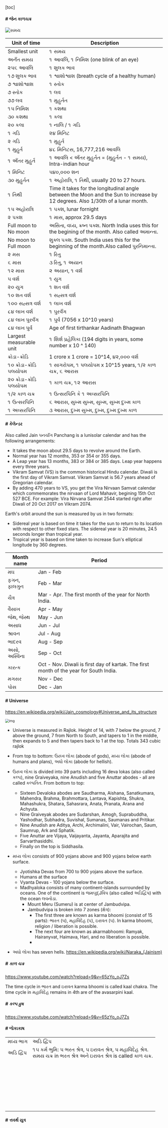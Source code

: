 [toc]

#### # જેન કાળચક્ર

![સમય](%E0%AA%9C%E0%AB%87%E0%AA%A8.assets/%E0%AA%B8%E0%AA%AE%E0%AA%AF.png)

| Unit of time            | Description                                                  |
| ----------------------- | ------------------------------------------------------------ |
| Smallest unit           | ૧ સમય                                                        |
| અનઁત સમય                 | ૧ આવલિ, ૧ નિમિશ (one blink of an eye)                        |
| ૨૫૬ આવલિ                | ૧ શુલક ભાવ                                                    |
| ૧૭ શુલક ભાવ              | ૧ શ્વાશોશ્વાશ (breath cycle of a healthy human)                |
| ૭ શ્વાશોશ્વાશ             | ૧ સ્તોક                                                       |
| ૭ સ્તોક                  | ૧ લવ                                                         |
| ૭૭ લવ                   | ૧ મુહુર્તત                                                      |
| ૧૫ નિમિશ                | ૧ કશથા                                                       |
| ૩૦ કશથા                 | ૧ કલા                                                        |
| ૨૦ કલા                  | ૧ નાલિ / ૧ ગડિ                                               |
| ૧ ગડિ                   | ૨૪ મિનિટ                                                     |
| ૨ ગડિ                   | ૧ મુહુર્ત                                                       |
| ૧ મુહુર્ત                  | ૪૮ મિનિટસ, 16,777,216 આવલિ                                   |
| ૧ અઁતર મુહુર્ત              | ૧ આવલિ < અઁતર મુહુર્તત = (મુહુર્તત - ૧ સમય), Intra-indian hour      |
| ૧ મિનિટ                 | ૫૪૦,૦૦૦ શન                                                   |
| ૩૦ મુહુર્તત                | ૧ અહોરાત્રિ, ૧ તિથી, usually 20 to 27 hours.                  |
| ૧ તિથી                  | Time it takes for the longitudinal angle between the Moon and the Sun to increase by 12 degrees. Also 1/30th of a lunar month. |
| ૧૫ અહોરાત્રિ             | ૧ પક્શ, lunar fornight                                        |
| ૨ પક્શ                   | ૧ માસ, approx 29.5 days                                      |
| Full moon to No moon    | અસિતા, વધ્ય, ક્રષ્ન પક્શ. North India uses this for the begining of the month. Also called અમાન્તા. |
| No moon to Full moon    | શુક્લ પક્શ. South India uses this for the beginning of the month.Also called પુરનિમાન્તા. |
| ૨ મસ                    | ૧ રિતુ                                                        |
| ૬ માસ                   | ૩ રિતુ, ૧ અયાન                                                |
| ૧૨ માસ                  | ૨ અયાન, ૧ વર્શ                                                |
| ૫ વર્શ                   | ૧ યુગ                                                         |
| ૨૦ યુગ                   | ૧ શત વર્શ                                                     |
| ૧૦ શત વર્શ               | ૧ સહ્સત્ર વર્શ                                                  |
| ૧૦૦ સહ્સત્ર વર્શ           | ૧ લાખ વર્શ                                                    |
| ૮૪ લાખ વર્શ              | ૧ પુરવઁગ                                                       |
| ૮૪ લાખ પુરવઁગ             | ૧ પુર્વ (7056 x 10^10 years)                                   |
| ૮૪ લાખ પુર્વ              | Age of first tirthankar Aadinath Bhagwan                     |
| Largest measurable unit | ૧ શિર્શ પ્રહેલિકા (194 digits in years, some number x 10 ^ 140) |
| ક્રોડા-ક્રોડિ             | 1 crore x 1 crore = 10^14, ૪૨,૦૦૦ વર્શ                        |
| ૧૦ ક્રોડા-ક્રોડિ પલયોપમ   | ૧ સાગરોપમ, ૧ પલયોપમ x 10^15 years, ૧/૨ કાળ ચક્ર, ૬ આરાસ       |
| ૨૦ ક્રોડા-ક્રોડિ પલયોપમ   | ૧ કાળ ચક્ર, ૧૨ આરાસ                                           |
| ૧/૨ કાળ ચક્ર             | ૧ ઉત્સરપિનિ કે ૧ અવ્સરપિનિ                                      |
| ૧ ઉત્સરપિનિ              | ૬ આરાસ, સુખ્મ સુખ્મ, સુખ્મ, સુખ્મ દુખ્મ કાળ                            |
| ૧ અવ્સરપિનિ              | ૩ આરાસ, દુખ્મ સુખ્મ, દુખ્મ,  દુખ્મ દુખ્મ કાળ                           |

#### # કેલેન્ડર

Also called Jain પનચાઁગ Panchang is a lunisolar calendar and has the following arrangements:

- It takes the moon about 29.5 days to revolve around the Earth. 
- Normal year has 12 months, 353 or 354 or 355 days.
- A Leap year has 13 months, 383 or 384 or 385 days. Leap year happens every three years.
- Vikram Samvat (VS) is the common historical Hindu calendar. Diwali is the first day of Vikram Samvat. Vikram Samvat is 56.7 years ahead of Gregorian calendar.
- By adding 470 years to VS, you get the Vira Nirvaan Samvat calendar which commemorates the nirvaan of Lord Mahavir, begining 15th Oct 527 BCE. For example: Vira Nirvana Samvat 2544 started right after Diwali of 20 Oct 2017 on Vikram 2074.

Earth's orbit around the sun is measured by us in two formats:

- Sidereal year is based on time it takes for the sun to return to its location with respect to other fixed stars. The sidereal year is 20 minutes, 24.5 seconds longer than tropical year.
- Tropical year is based on time taken to increase Sun's elliptical longitude by 360 degrees.  

| Month name  | Period                                                       |
| ----------- | ------------------------------------------------------------ |
| મઘ          | Jan - Feb                                                    |
| ફગન, ફાલગુન  | Feb - Mar                                                    |
| ચૈત્ર         | Mar - Apr. The first month of the year for North India.      |
| વૈસાખ        | Apr - May                                                    |
| જેથ, જેસ્થ     | May - Jun                                                    |
| અસાધ        | Jun - Jul                                                    |
| શ્રાવન       | Jul - Aug                                                    |
| ભાદરવ       | Aug - Sep                                                    |
| અસો, અસ્વિના | Sep - Oct                                                    |
| કારત્ક       | Oct - Nov. Diwali is first day of kartak. The first month of the year for South India. |
| મગસર        | Nov - Dec                                                    |
| પોસ         | Dec - Jan                                                    |

#### # Universe

https://en.wikipedia.org/wiki/Jain_cosmology#Universe_and_its_structure

<img src="%E0%AA%9C%E0%AB%87%E0%AA%A8.assets/Jain_universe.JPG" alt="img" style="zoom:75%;" />

- Universe is measured in Rajlok. Height of 14, with 7 below the ground, 7 above the ground, 7 from North to South, and tapers to 1 in the middle, then expands to 5 and then tapers back to 1 at the top. Totals 343 cubic rajlok

- From top to bottom: ઉરધ્વ લોકા (abode of gods), મધ્ય લોકા (abode of humans and plans), અધો લોકા (abode for hellish).

- ઉરધ્વ લોકા is divided into 39 parts including 16 deva lokas (also called કલ્પ), nine Graiveyaka, nine Anudish and five Anuttar abodes - all are called કલ્પતિત. From bottom to top:

  - Sixteen Devaloka abodes are Saudharma, Aishana, Sanatkumara, Mahendra, Brahma, Brahmottara, Lantava, Kapishta, Shukra, Mahashukra, Shatara, Sahasrara, Anata, Pranata, Arana and Achyuta. 
  - Nine Graiveyak abodes are Sudarshan, Amogh, Suprabuddha, Yashodhar, Subhadra, Suvishal, Sumanas, Saumanas and Pritikar. 
  - Nine Anudish are Aditya, Archi, Archimalini, Vair, Vairochan, Saum, Saumrup, Ark and Sphatik. 
  - Five Anuttar are Vijaya, Vaijayanta, Jayanta, Aparajita and Sarvarthasiddhi.
  - Finally on the top is Siddhasila.

- મધ્ય લોકા consists of 900 yojans above and 900 yojans below earth surface.

  - Jyotishka Devas from 700 to 900 yojans above the surface.
  - Humans at the surface
  - Vyanta Devas - 100 yojans below the surface.
  - Madhyaloka consists of many continent-islands surrounded by oceans. One of the continent is જમબુદ્Jવિપ (also called અડિદ્વિપ) with the ocean લવનોડા. 
    - Mount Meru (Sumeru) is at center of Jambudvipa.
    - Jambudvipa is broken into 7 zones (ક્ષેત્ર): 
      - The first three are known as karma bhoomi (consist of 15 parts): ભારત (૫), મહાવિદેહ (૫), ઇરાવત (૫). In karma bhoomi, religion /  liberation is possible. 
      - The next four are known as akarmabhoomi: Ramyak, Hairanyvat, Haimava, Hari, and no liberation is possible.
      - 

- અધો લોકા has seven hells. https://en.wikipedia.org/wiki/Naraka_(Jainism)

  

##### # કાળ ચક્ર

https://www.youtube.com/watch?reload=9&v=65zYo_oJ7Zs

The time cycle in ભારત and ઇરાવત karma bhoomi is called kaal chakra. The time cycle in મહાવિદેહ remains in 4th are of the avasarpini kaal.

##### # કલ્પ વ્રુષ

https://www.youtube.com/watch?reload=9&v=65zYo_oJ7Zs

#### # ળોકાકાષ

|          |                                                              |
| -------- | ------------------------------------------------------------ |
| મધ્ય ભાગ  | અડિ દ્વિપ                                                     |
| અડિ દ્વિપ | ૧૫ કર્મ ભુમિ: ૫ ભરત શ્રેત્ર, ૫ ઇરાવત શ્રેત્ર, ૫ મહાવિદેહ શ્રેત્ર. <br>સમય ચક્ર in ભરત શ્રેત્ર અને ઇરાવત શ્રેત્ર is called કાળ ચક્ર. |
|          |                                                              |
|          |                                                              |
|          |                                                              |
|          |                                                              |
|          |                                                              |
|          |                                                              |
|          |                                                              |
|          |                                                              |
|          |                                                              |
|          |                                                              |
|          |                                                              |
|          |                                                              |
|          |                                                              |
|          |                                                              |
|          |                                                              |
|          |                                                              |
|          |                                                              |
|          |                                                              |
|          |                                                              |
|          |                                                              |
|          |                                                              |
|          |                                                              |
|          |                                                              |
|          |                                                              |
|          |                                                              |
|          |                                                              |
|          |                                                              |



#### # ત્તવર્થ સુત્ર

